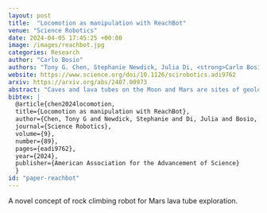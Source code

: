 ```yaml
---
layout: post
title:  "Locomotion as manipulation with ReachBot"
venue: "Science Robotics"
date: 2024-04-05 17:45:25 +00:00
image: /images/reachbot.jpg
categories: Research
author: "Carlo Bosio"
authors: "Tony G. Chen, Stephanie Newdick, Julia Di, <strong>Carlo Bosio</strong>, Nitin Ongole, Mathieu Lapôtre, Marco Pavone, Mark R. Cutkosky"
website: https://www.science.org/doi/10.1126/scirobotics.adi9762
arxiv: https://arxiv.org/abs/2407.00973
abstract: "Caves and lava tubes on the Moon and Mars are sites of geological and astrobiological interest but consist of terrain that is inaccessible with traditional robot locomotion. To support the exploration of these sites, we present ReachBot, a robot that uses extendable booms as appendages to manipulate itself with respect to irregular rock surfaces. The booms terminate in grippers equipped with microspines and provide ReachBot with a large workspace, allowing it to achieve force closure in enclosed spaces, such as the walls of a lava tube. To propel ReachBot, we present a contact-before-motion planner for nongaited legged locomotion that uses internal force control, similar to a multifingered hand, to keep its long, slender booms in tension. Motion planning also depends on finding and executing secure grips on rock features. We used a Monte Carlo simulation to inform gripper design and predict grasp strength and variability. In addition, we used a two-step perception system to identify possible grasp locations. To validate our approach and mechanisms under realistic conditions, we deployed a single ReachBot arm and gripper in a lava tube in the Mojave Desert. The field test confirmed that ReachBot will find many targets for secure grasps with the proposed kinematic design."
bibtex: |
  @article{chen2024locomotion,
  title={Locomotion as manipulation with ReachBot},
  author={Chen, Tony G and Newdick, Stephanie and Di, Julia and Bosio, Carlo and Ongole, Nitin and Lap{\^o}tre, Mathieu and Pavone, Marco and Cutkosky, Mark R},
  journal={Science Robotics},
  volume={9},
  number={89},
  pages={eadi9762},
  year={2024},
  publisher={American Association for the Advancement of Science}
  }
id: "paper-reachbot"
---
```

A novel concept of rock climbing robot for Mars lava tube exploration.